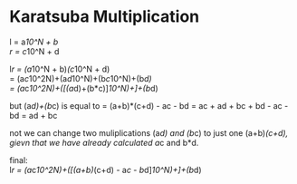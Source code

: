 # Karatsuba Multiplication

l = a*10^N + b  
r = c*10^N + d  

l*r = (a*10^N + b)*(c*10^N + d)  
    = (a*c*10^2N)+(a*d*10^N)+(b*c*10^N)+(b*d)  
    = (a*c*10^2N)+([(a*d)+(b*c)]*10^N)+]+(b*d)  

but (a*d)+(b*c) is equal to
    = (a+b)*(c+d) - ac - bd
    = ac + ad + bc + bd - ac - bd
    = ad + bc

not we can change two muliplications (a*d) and (b*c) to just one (a+b)*(c+d), gievn that we have already calculated a*c and b*d.  

final:  
l*r = (a*c*10^2N)+([(a+b)*(c+d) - a*c - b*d]*10^N)+]+(b*d)